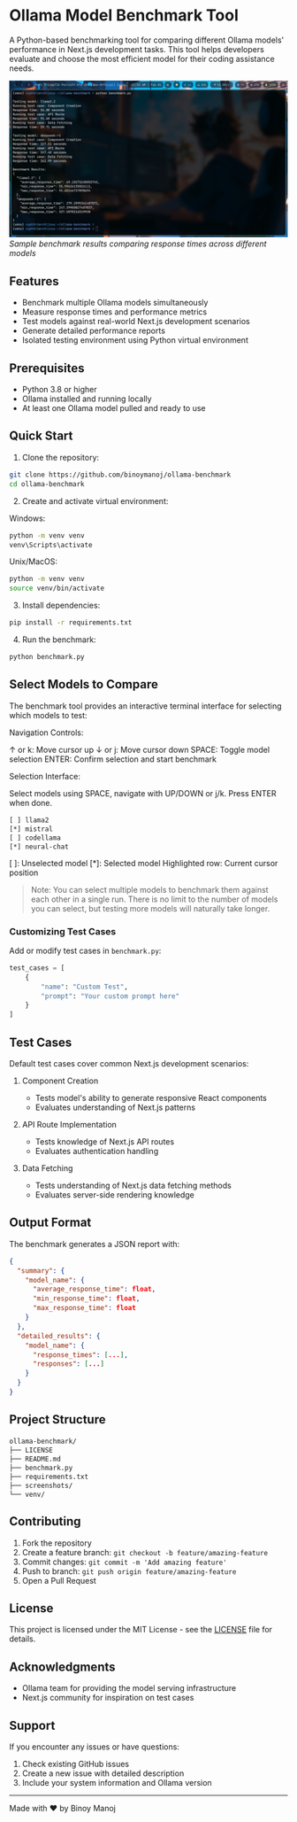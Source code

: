 # Ollama Model Benchmark Tool

A Python-based benchmarking tool for comparing different Ollama models' performance in Next.js development tasks. This tool helps developers evaluate and choose the most efficient model for their coding assistance needs.


![Ollama Benchmark Output](screenshots/preview.png)
*Sample benchmark results comparing response times across different models*

## Features

- Benchmark multiple Ollama models simultaneously
- Measure response times and performance metrics
- Test models against real-world Next.js development scenarios
- Generate detailed performance reports
- Isolated testing environment using Python virtual environment

## Prerequisites

- Python 3.8 or higher
- Ollama installed and running locally
- At least one Ollama model pulled and ready to use

## Quick Start

1. Clone the repository:
```bash
git clone https://github.com/binoymanoj/ollama-benchmark
cd ollama-benchmark
```

2. Create and activate virtual environment:

Windows:
```bash
python -m venv venv
venv\Scripts\activate
```

Unix/MacOS:
```bash
python -m venv venv
source venv/bin/activate
```

3. Install dependencies:
```bash
pip install -r requirements.txt
```

4. Run the benchmark:
```bash
python benchmark.py
```

## Select Models to Compare
The benchmark tool provides an interactive terminal interface for selecting which models to test:

Navigation Controls:

↑ or k: Move cursor up
↓ or j: Move cursor down
SPACE: Toggle model selection
ENTER: Confirm selection and start benchmark


Selection Interface:

Select models using SPACE, navigate with UP/DOWN or j/k. Press ENTER when done.
```
[ ] llama2
[*] mistral
[ ] codellama
[*] neural-chat
```

[ ]: Unselected model
[*]: Selected model
Highlighted row: Current cursor position

> Note: You can select multiple models to benchmark them against each other in a single run. There is no limit to the number of models you can select, but testing more models will naturally take longer.

### Customizing Test Cases

Add or modify test cases in `benchmark.py`:

```python
test_cases = [
    {
        "name": "Custom Test",
        "prompt": "Your custom prompt here"
    }
]
```

## Test Cases

Default test cases cover common Next.js development scenarios:

1. Component Creation
   - Tests model's ability to generate responsive React components
   - Evaluates understanding of Next.js patterns

2. API Route Implementation
   - Tests knowledge of Next.js API routes
   - Evaluates authentication handling

3. Data Fetching
   - Tests understanding of Next.js data fetching methods
   - Evaluates server-side rendering knowledge

## Output Format

The benchmark generates a JSON report with:

```json
{
  "summary": {
    "model_name": {
      "average_response_time": float,
      "min_response_time": float,
      "max_response_time": float
    }
  },
  "detailed_results": {
    "model_name": {
      "response_times": [...],
      "responses": [...]
    }
  }
}
```

## Project Structure

```
ollama-benchmark/
├── LICENSE
├── README.md
├── benchmark.py
├── requirements.txt
├── screenshots/
└── venv/
```

## Contributing

1. Fork the repository
2. Create a feature branch: `git checkout -b feature/amazing-feature`
3. Commit changes: `git commit -m 'Add amazing feature'`
4. Push to branch: `git push origin feature/amazing-feature`
5. Open a Pull Request

## License

This project is licensed under the MIT License - see the [LICENSE](LICENSE) file for details.

## Acknowledgments

- Ollama team for providing the model serving infrastructure
- Next.js community for inspiration on test cases

## Support

If you encounter any issues or have questions:
1. Check existing GitHub issues
2. Create a new issue with detailed description
3. Include your system information and Ollama version

---

Made with ❤️ by Binoy Manoj
